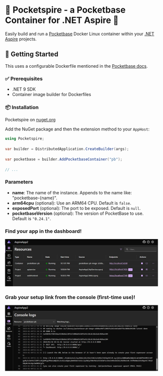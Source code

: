 # 🚀 Pocketspire - a Pocketbase Container for .NET Aspire 🌟

Easily build and run a [Pocketbase](https://github.com/pocketbase/pocketbase) Docker Linux container within your [.NET Aspire](https://docs.microsoft.com/en-us/aspnet/core/dotnet-aspire?view=aspnetcore-9.0) projects.

## 🎉 Getting Started

This uses a configurable Dockerfile mentioned in the [Pocketbase docs](https://pocketbase.io/docs/going-to-production/#using-docker).

### ✅ Prerequisites
- .NET 9 SDK
- Container image builder for Dockerfiles

### 📦 Installation

Pocketspire on [nuget.org](https://www.nuget.org/packages/Pocketspire)

Add the NuGet package and then the extension method to your `AppHost`:

```csharp
using Pocketspire;

var builder = DistributedApplication.CreateBuilder(args);

var pocketbase = builder.AddPocketbaseContainer("pb");

// ...
```

### Parameters

- **name**: The name of the instance. Appends to the name like: "pocketbase-{name}".
- **arm64cpu** (optional): Use an ARM64 CPU. Default is `false`.
- **exposedPort** (optional): The port to be exposed. Default is `null`.
- **pocketbaseVersion** (optional): The version of PocketBase to use. Default is `"0.24.1"`.

### Find your app in the dashboard!
![Dashboard](image.png)

### Grab your setup link from the console (first-time use)!
![Setup Link](image-1.png)
